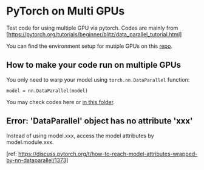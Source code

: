 # PyTorch on Multi GPUs
Test code for using multiple GPU via pytorch. Codes are mainly from [https://pytorch.org/tutorials/beginner/blitz/data_parallel_tutorial.html]

You can find the environment setup for mutiple GPUs on this [repo](https://github.com/JiahongChen/Set-up-deep-learning-frameworks-with-GPU-on-Google-Cloud-Platform).

## How to make your code run on multiple GPUs
You only need to warp your model using ```torch.nn.DataParallel``` function:
```
model = nn.DataParallel(model)
```
You may check codes here or [in this folder](https://github.com/JiahongChen/multiGPU/tree/master/MCD_multi_GPU).

## Error: 'DataParallel' object has no attribute 'xxx'
Instead of using model.xxx, access the model attributes by model.module.xxx.

[ref: https://discuss.pytorch.org/t/how-to-reach-model-attributes-wrapped-by-nn-dataparallel/1373]

